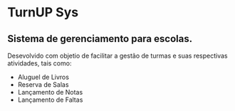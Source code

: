 # TurnUP Sys
## Sistema de gerenciamento para escolas.
Desevolvido com objetio de facilitar a gestão de turmas e suas respectivas atividades, tais como:

- Aluguel de Livros
- Reserva de Salas
- Lançamento de Notas
- Lançamento de Faltas
